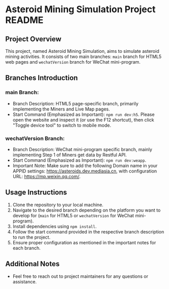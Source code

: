# Asteroid Mining Simulation Project README

## Project Overview
This project, named Asteroid Mining Simulation, aims to simulate asteroid mining activities. It consists of two main branches: `main` branch for HTML5 web pages and `wechatVersion` branch for WeChat mini-program.

## Branches Introduction

### main Branch:
- Branch Description: HTML5 page-specific branch, primarily implementing the Miners and Live Map pages.
- Start Command (Emphasized as Important): `npm run dev:h5`. Please open the website and inspect it (or use the F12 shortcut), then click "Toggle device tool" to switch to mobile mode.

### wechatVersion Branch:
- Branch Description: WeChat mini-program specific branch, mainly implementing Step 1 of Miners get data by Restful API.
- Start Command (Emphasized as Important): `npm run dev:weapp`.
- Important Note: Make sure to add the following Domain name in your APPID settings: https://asteroids.dev.mediasia.cn, with configuration URL: https://mp.weixin.qq.com/.

## Usage Instructions
1. Clone the repository to your local machine.
2. Navigate to the desired branch depending on the platform you want to develop for (`main` for HTML5 or `wechatVersion` for WeChat mini-program).
3. Install dependencies using `npm install`.
4. Follow the start command provided in the respective branch description to run the project.
5. Ensure proper configuration as mentioned in the important notes for each branch.

## Additional Notes
- Feel free to reach out to project maintainers for any questions or assistance.

